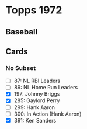 # Topps 1972 
## Baseball

## Cards

### No Subset
- [ ] 87: NL RBI Leaders<br>
- [ ] 89: NL Home Run Leaders<br>
- [x] 197: Johnny Briggs<br>
- [x] 285: Gaylord Perry<br>
- [ ] 299: Hank Aaron<br>
- [ ] 300: In Action (Hank Aaron)<br>
- [x] 391: Ken Sanders<br>
